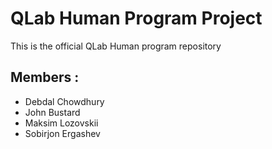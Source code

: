 # QLab Human Program Project

This is the official QLab Human program repository

## Members :
- Debdal Chowdhury
- John Bustard
- Maksim Lozovskii
- Sobirjon Ergashev